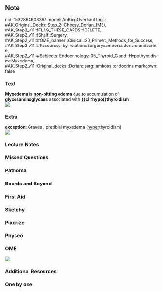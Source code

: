 ## Note
nid: 1532864603397
model: AnKingOverhaul
tags: #AK_Original_Decks::Step_2::Cheesy_Dorian_(M3), #AK_Step2_v11::!FLAG_THESE_CARDS::!DELETE, #AK_Step2_v11::!Shelf::Surgery, #AK_Step2_v11::#OME_banner::Clinical::20_Primer:_Methods_for_Success, #AK_Step2_v11::#Resources_by_rotation::Surgery::amboss::dorian::endocrine, #AK_Step2_v11::#Subjects::Endocrinology::05_Thyroid_Gland::Hypothyroidism::Myxedema, #AK_Step2_v11::Original_decks::Dorian::surg::amboss::endocrine
markdown: false

### Text
<div>
  <div>
    <b>Myxedema</b> is <b><u>non</u>-pitting edema</b> due to
    accumulation of <b>glycosaminoglycans</b> associated with
    <b>{{c1::hypo}}</b><b>thyroidism</b>
  </div>
</div>
<div>
  <b><img src="paste-2975055126462465.jpg"></b>
</div>

### Extra
<div>
  <b>exception</b>: Graves / pretibial myxedema
  (<u>hyper</u>thyroidism)
</div><img src="paste-2973431628824577.jpg">

### Lecture Notes


### Missed Questions


### Pathoma


### Boards and Beyond


### First Aid


### Sketchy


### Pixorize


### Physeo


### OME
<div class="ome-widget">
  <a href="https://onlinemeded.org/spa/surgery?ref=anki"><img src=
  "_OME_AnkiFlashcards_Topic_1.png"></a>
</div>

### Additional Resources


### One by one

